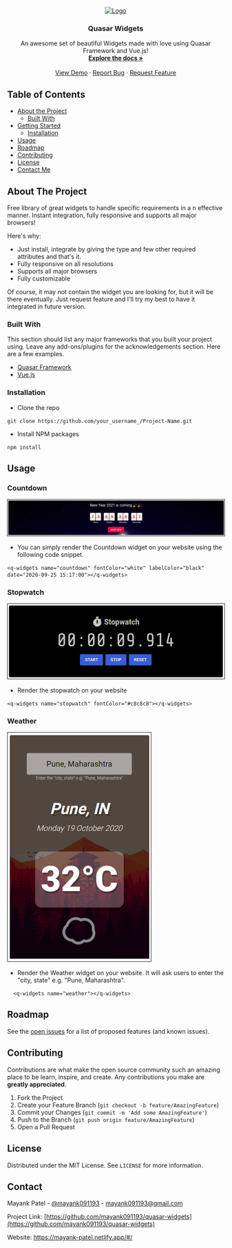 <p align="center">
  <a href="https://github.com/mayank091193/quasar-widgets">
    <img src="images/logo.png" alt="Logo" width="80" height="80">
  </a>

  <h3 align="center">Quasar Widgets</h3>

  <p align="center">
    An awesome set of beautiful Widgets made with love using Quasar Framework and Vue.js!
    <br />
    <a href="https://github.com/othneildrew/Best-README-Template"><strong>Explore the docs »</strong></a>
    <br />
    <br />
    <a href="https://github.com/othneildrew/Best-README-Template">View Demo</a>
    ·
    <a href="https://github.com/mayank091193/quasar-widgets/issues">Report Bug</a>
    ·
    <a href="https://github.com/mayank091193/quasar-widgets/issues">Request Feature</a>
  </p>
</p>

## Table of Contents

* [About the Project](#about-the-project)
  * [Built With](#built-with)
* [Getting Started](#getting-started)
  * [Installation](#installation)
* [Usage](#usage)
* [Roadmap](#roadmap)
* [Contributing](#contributing)
* [License](#license)
* [Contact Me](#contact)

## About The Project

Free library of great widgets to handle specific requirements in a n effective manner. Instant integration, fully responsive and supports all major browsers!

Here's why:
* Just install, integrate by giving the type and few other required attributes and that's it.
* Fully responsive on all resolutions
* Supports all major browsers
* Fully customizable

Of course, it may not contain the widget you are looking for, but it will be there eventually. Just request feature and I'll try my best to have it integrated in future version.

### Built With
This section should list any major frameworks that you built your project using. Leave any add-ons/plugins for the acknowledgements section. Here are a few examples.
* [Quasar Framework](https://quasar.dev/)
* [Vue.js](https://vuejs.org/)

### Installation

* Clone the repo
```
git clone https://github.com/your_username_/Project-Name.git
```
* Install NPM packages
```
npm install
```

## Usage
### Countdown

<p float="left">
	<kbd>
        <img src="https://raw.githubusercontent.com/mayank091193/quasar-widgets/master/demo/assets/countdown.png" border="1" alt="Countdown"  />
    </kbd>
</p>

* You can simply render the Countdown widget on your website using the following code snippet.
```
<q-widgets name="countdown" fontColor="white" labelColor="black" date="2020-09-25 15:17:00"></q-widgets>
```

### Stopwatch

<p float="left">
	<kbd>
        <img src="https://raw.githubusercontent.com/mayank091193/quasar-widgets/master/demo/assets/stopwatch.png" border="1" alt="Stopwatch"  />
    </kbd>
</p>

* Render the stopwatch on your website
```
<q-widgets name="stopwatch" fontColor="#c8c8c8"></q-widgets>
```

### Weather

<p float="left">
	<kbd>
        <img src="https://raw.githubusercontent.com/mayank091193/quasar-widgets/master/demo/assets/weather.png" border="1" alt="Weather"  />
    </kbd>
</p>


* Render the Weather widget on your website. It will ask users to enter the "city, state" e.g. "Pune, Maharashtra".
```
  <q-widgets name="weather"></q-widgets>
```

<!-- ROADMAP -->
## Roadmap

See the [open issues](https://github.com/mayank091193/quasar-widgets/issues) for a list of proposed features (and known issues).



## Contributing

Contributions are what make the open source community such an amazing place to be learn, inspire, and create. Any contributions you make are **greatly appreciated**.

1. Fork the Project
2. Create your Feature Branch (`git checkout -b feature/AmazingFeature`)
3. Commit your Changes (`git commit -m 'Add some AmazingFeature'`)
4. Push to the Branch (`git push origin feature/AmazingFeature`)
5. Open a Pull Request

## License

Distributed under the MIT License. See `LICENSE` for more information.

## Contact

Mayank Patel - [@mayank091193](https://twitter.com/mayank91193) - mayank091193@gmail.com

Project Link: [https://github.com/mayank091193/quasar-widgets](https://github.com/mayank091193/quasar-widgets)

Website: https://mayank-patel.netlify.app/#/